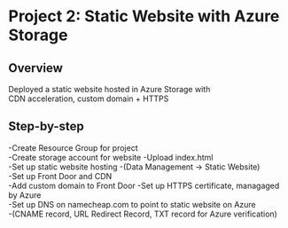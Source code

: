 # Project 2: Static Website with Azure Storage

## Overview
Deployed a static website hosted in Azure Storage with  
CDN acceleration, custom domain + HTTPS

## Step-by-step
-Create Resource Group for project  
-Create storage account for website
-Upload index.html  
-Set up static website hosting
-(Data Management -> Static Website)  
-Set up Front Door and CDN  
-Add custom domain to Front Door
-Set up HTTPS certificate, managaged by Azure  
-Set up DNS on namecheap.com to point to static website on Azure  
-(CNAME record, URL Redirect Record, TXT record for Azure verification)

